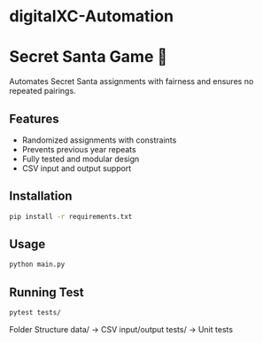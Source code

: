 # digitalXC-Automation
# Secret Santa Game 🎅
Automates Secret Santa assignments with fairness and ensures no repeated pairings.

## Features
- Randomized assignments with constraints
- Prevents previous year repeats
- Fully tested and modular design
- CSV input and output support

## Installation
```sh
pip install -r requirements.txt
```
## Usage
```sh
python main.py
```

## Running Test
```sh
pytest tests/
```

Folder Structure
data/ → CSV input/output
tests/ → Unit tests
